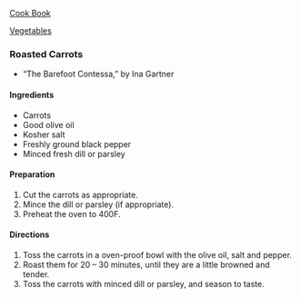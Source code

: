 [Cook Book](https://github.com/vmsmith/CookBook/blob/master/README.md)  

[Vegetables](https://github.com/vmsmith/CookBook/blob/master/vegetables.md)

### Roasted Carrots   
* “The Barefoot Contessa,” by Ina Gartner

#### Ingredients

* Carrots
* Good olive oil
* Kosher salt
* Freshly ground black pepper
* Minced fresh dill or parsley

#### Preparation

1. Cut the carrots as appropriate.
2. Mince the dill or parsley (if appropriate).
3. Preheat the oven to 400F.

#### Directions

1. Toss the carrots in a oven-proof bowl with the olive oil, salt and pepper.
2. Roast them for 20 – 30 minutes, until they are a little browned and tender.
3. Toss the carrots with minced dill or parsley, and season to taste. 


